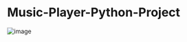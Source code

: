 # Music-Player-Python-Project
![image](https://github.com/user-attachments/assets/bcf1fcac-90c8-4cc8-bf52-5245b7d8140b)
